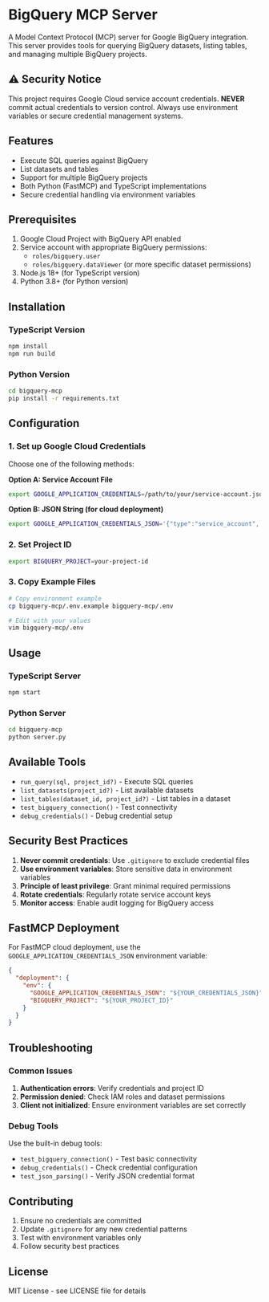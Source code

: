 # BigQuery MCP Server

A Model Context Protocol (MCP) server for Google BigQuery integration. This server provides tools for querying BigQuery datasets, listing tables, and managing multiple BigQuery projects.

## ⚠️ Security Notice

This project requires Google Cloud service account credentials. **NEVER** commit actual credentials to version control. Always use environment variables or secure credential management systems.

## Features

- Execute SQL queries against BigQuery
- List datasets and tables
- Support for multiple BigQuery projects
- Both Python (FastMCP) and TypeScript implementations
- Secure credential handling via environment variables

## Prerequisites

1. Google Cloud Project with BigQuery API enabled
2. Service account with appropriate BigQuery permissions:
   - `roles/bigquery.user`
   - `roles/bigquery.dataViewer` (or more specific dataset permissions)
3. Node.js 18+ (for TypeScript version)
4. Python 3.8+ (for Python version)

## Installation

### TypeScript Version

```bash
npm install
npm run build
```

### Python Version

```bash
cd bigquery-mcp
pip install -r requirements.txt
```

## Configuration

### 1. Set up Google Cloud Credentials

Choose one of the following methods:

**Option A: Service Account File**
```bash
export GOOGLE_APPLICATION_CREDENTIALS=/path/to/your/service-account.json
```

**Option B: JSON String (for cloud deployment)**
```bash
export GOOGLE_APPLICATION_CREDENTIALS_JSON='{"type":"service_account",...}'
```

### 2. Set Project ID
```bash
export BIGQUERY_PROJECT=your-project-id
```

### 3. Copy Example Files
```bash
# Copy environment example
cp bigquery-mcp/.env.example bigquery-mcp/.env

# Edit with your values
vim bigquery-mcp/.env
```

## Usage

### TypeScript Server
```bash
npm start
```

### Python Server
```bash
cd bigquery-mcp
python server.py
```

## Available Tools

- `run_query(sql, project_id?)` - Execute SQL queries
- `list_datasets(project_id?)` - List available datasets
- `list_tables(dataset_id, project_id?)` - List tables in a dataset
- `test_bigquery_connection()` - Test connectivity
- `debug_credentials()` - Debug credential setup

## Security Best Practices

1. **Never commit credentials**: Use `.gitignore` to exclude credential files
2. **Use environment variables**: Store sensitive data in environment variables
3. **Principle of least privilege**: Grant minimal required permissions
4. **Rotate credentials**: Regularly rotate service account keys
5. **Monitor access**: Enable audit logging for BigQuery access

## FastMCP Deployment

For FastMCP cloud deployment, use the `GOOGLE_APPLICATION_CREDENTIALS_JSON` environment variable:

```json
{
  "deployment": {
    "env": {
      "GOOGLE_APPLICATION_CREDENTIALS_JSON": "${YOUR_CREDENTIALS_JSON}",
      "BIGQUERY_PROJECT": "${YOUR_PROJECT_ID}"
    }
  }
}
```

## Troubleshooting

### Common Issues

1. **Authentication errors**: Verify credentials and project ID
2. **Permission denied**: Check IAM roles and dataset permissions
3. **Client not initialized**: Ensure environment variables are set correctly

### Debug Tools

Use the built-in debug tools:
- `test_bigquery_connection()` - Test basic connectivity
- `debug_credentials()` - Check credential configuration
- `test_json_parsing()` - Verify JSON credential format

## Contributing

1. Ensure no credentials are committed
2. Update `.gitignore` for any new credential patterns
3. Test with environment variables only
4. Follow security best practices

## License

MIT License - see LICENSE file for details
